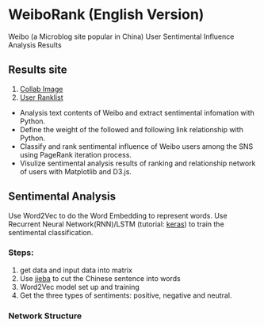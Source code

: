 # WeiboRank (English Version)
Weibo (a Microblog site popular in China) User Sentimental Influence Analysis Results

## Results site
1. [Collab Image](https://jeness.github.io/WeiboRankEngVer/CollabEngVer/)
2. [User Ranklist](https://jeness.github.io/WeiboRankEngVer/ranklistEngVer/)
+ Analysis text contents of Weibo and extract sentimental infomation with Python.
+ Define the weight of the followed and following link relationship with Python. 
+ Classify and rank sentimental influence of Weibo users among the SNS using PageRank iteration process.
+ Visulize sentimental analysis results of ranking and relationship network of users with Matplotlib and D3.js.
 
## Sentimental Analysis
Use Word2Vec to do the Word Embedding to represent words. 
Use Recurrent Neural Network(RNN)/LSTM (tutorial: [keras](https://keras.io/models/about-keras-models/)) to train the sentimental classification. <br>
### Steps:
1. get data and input data into matrix
2. Use [jieba](https://github.com/fxsjy/jieba) to cut the Chinese sentence into words
3. Word2Vec model set up and training
4. Get the three types of sentiments: positive, negative and neutral.
### Network Structure

